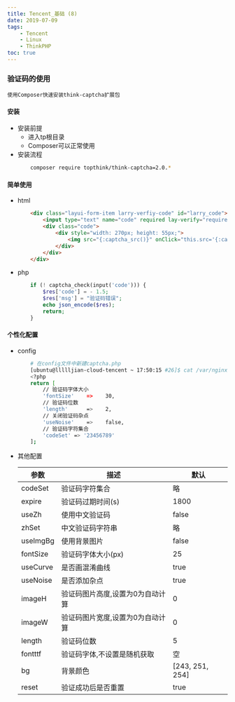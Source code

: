 ```yaml
---
title: Tencent_基础 (8)
date: 2019-07-09
tags: 
    - Tencent
    - Linux
    - ThinkPHP
toc: true
---
```


### 验证码的使用
    使用Composer快速安装think-captcha扩展包

<!-- more -->

#### 安装
- 安装前提
    * 进入tp根目录
    *  Composer可以正常使用
- 安装流程
    ```bash
        composer require topthink/think-captcha=2.0.*
    ```

#### 简单使用
- html
    ```html
        <div class="layui-form-item larry-verfiy-code" id="larry_code">
            <input type="text" name="code" required lay-verify="required" aautocomplete="off" class="layui-input larry-input" placeholder="输入验证码" autocomplete="off">
            <div class="code">
                <div style="width: 270px; height: 55px;">
                    <img src="{:captcha_src()}" onClick="this.src='{:captcha_src()}?'+Math.random();" alt="captcha" style="width: 178px; height: 36px; padding: 1px 0px 0px 2px;" />
                </div>
            </div>
        </div>
    ```
- php
    ```php
        if (! captcha_check(input('code'))) {
            $res['code'] = - 1.5;
            $res['msg'] = "验证码错误";
            echo json_encode($res);
            return;
        }
    ```

#### 个性化配置
- config
    ```bash
        # 在config文件中新建captcha.php
        [ubuntu@llllljian-cloud-tencent ~ 17:50:15 #26]$ cat /var/nginx/html/tp5/config/captcha.php
        <?php
        return [
            // 验证码字体大小
            'fontSize'    =>    30,    
            // 验证码位数
            'length'      =>    2,   
            // 关闭验证码杂点
            'useNoise'    =>    false,
            // 验证码字符集合
            'codeSet' => '23456789'
        ]; 
    ```
- 其他配置
    <table><thead><tr><th>参数</th><th>描述</th><th>默认</th></tr></thead><tbody><tr><td>codeSet</td><td>验证码字符集合</td><td>略</td></tr><tr><td>expire</td><td>验证码过期时间(s)</td><td>1800</td></tr><tr><td>useZh</td><td>使用中文验证码</td><td>false</td></tr><tr><td>zhSet</td><td>中文验证码字符串</td><td>略</td></tr><tr><td>useImgBg</td><td>使用背景图片</td><td>false</td></tr><tr><td>fontSize</td><td>验证码字体大小(px)</td><td>25</td></tr><tr><td>useCurve</td><td>是否画混淆曲线</td><td>true</td></tr><tr><td>useNoise</td><td>是否添加杂点</td><td>true</td></tr><tr><td>imageH</td><td>验证码图片高度,设置为0为自动计算</td><td>0</td></tr><tr><td>imageW</td><td>验证码图片宽度,设置为0为自动计算</td><td>0</td></tr><tr><td>length</td><td>验证码位数</td><td>5</td></tr><tr><td>fontttf</td><td>验证码字体,不设置是随机获取</td><td>空</td></tr><tr><td>bg</td><td>背景颜色</td><td>[243, 251, 254]</td></tr><tr><td>reset</td><td>验证成功后是否重置</td><td>true</td></tr></tbody></table>
